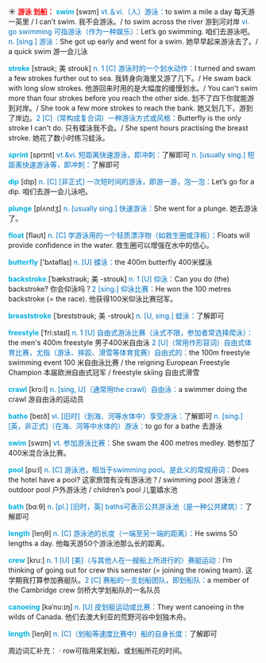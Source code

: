 ☀ <font color="red">**游泳 划船：**</font>
<font color="sky blue">**swim**</font> [swɪm] 
<font color="#0070c0">vt.＆vi.（人）游泳：</font>to swim a mile a day 每天游一英里 / I can’t swim. 我不会游泳。/ to swim across the river 游到河对岸 <font color="#0070c0">vi. go swimming 可指游泳（作为一种娱乐）：</font>Let’s go swimming. 咱们去游泳吧。<font color="#0070c0">n. [sing.] 游泳：</font>She got up early and went for a swim. 她早早起来游泳去了。/ a quick swim 游一会儿泳
           
<font color="sky blue">**stroke**</font> [strəʊk; 美 stroʊk]
<font color="#0070c0">n. 1 [C] 游泳时的一个划水动作：</font>I turned and swam a few strokes further out to sea. 我转身向海里又游了几下。/ He swam back with long slow strokes. 他游回来时用的是大幅度的缓慢划水。/ You can't swim more than four strokes before you reach the other side. 划不了四下你就能游到对岸。/ She took a few more strokes to reach the bank. 她又划几下，游到了岸边。<font color="#0070c0">2 [C]（常构成复合词）一种游泳方式或风格：</font>Butterfly is the only stroke I can't do. 只有蝶泳我不会。/ She spent hours practising the breast stroke. 她花了数小时练习蛙泳。           

<font color="sky blue">**sprint**</font> [sprɪnt]
<font color="#0070c0">vt.&vi. 短距离快速游泳，即冲刺：</font>了解即可 <font color="#0070c0">n. [usually sing.] 短距离快速游泳等，即冲刺：</font>了解即可

<font color="sky blue">**dip**</font> [dɪp] 
<font color="#0070c0">n. [C] [非正式] 一次短时间的游泳，即游一游，泡一泡：</font>Let’s go for a dip. 咱们去游一会儿泳吧。
           
<font color="sky blue">**plunge**</font> [plʌndʒ]
<font color="#0070c0">n. [usually sing.] 快速游泳：</font>She went for a plunge. 她去游泳了。

<font color="sky blue">**float**</font> [fləʊt] 
<font color="#0070c0">n. [C] 学游泳用的一个轻质漂浮物（如救生圈或浮板）：</font>Floats will provide confidence in the water. 救生圈可以增强在水中的信心。

<font color="sky blue">**butterfly**</font> ['bʌtəflaɪ] 
<font color="#0070c0">n. [U] 蝶泳：</font>the 400m butterfly 400米蝶泳
           
<font color="sky blue">**backstroke**</font> [ˈbækstrəʊk; 美 -stroʊk]
<font color="#0070c0">n. 1 [U] 仰泳：</font>Can you do (the) backstroke? 你会仰泳吗？<font color="#0070c0">2 [sing.] 仰泳比赛：</font>He won the 100 metres backstroke (= the race). 他获得100米仰泳比赛冠军。

<font color="sky blue">**breaststroke**</font> [ˈbreststrəʊk; 美 -stroʊk]
<font color="#0070c0">n. [U, sing.] 蛙泳：</font>了解即可
           
<font color="sky blue">**freestyle**</font> [ˈfri:staɪl]
<font color="#0070c0">n. 1 [U] 自由式游泳比赛（泳式不限，参加者常选择爬泳）：</font>the men's 400m freestyle 男子400米自由泳 <font color="#0070c0">2 [U]（常用作形容词）自由式体育比赛，尤指（游泳、摔跤、滑雪等体育竞赛）自由式的：</font>the 100m freestyle swimming event 100 米自由泳比赛 / the reigning European Freestyle Champion 本届欧洲自由式冠军 / freestyle skiing 自由式滑雪
           
<font color="sky blue">**crawl**</font> [krɔ:l]
<font color="#0070c0">n. [sing, U]（通常用the crawl）自由泳：</font>a swimmer doing the crawl 游自由泳的运动员

<font color="sky blue">**bathe**</font> [beɪð] 
<font color="#0070c0">vi. [旧时]（到海、河等水体中）享受游泳：</font>了解即可 <font color="#0070c0">n. [sing.] [英，非正式]（在海、河等中水体的）游泳：</font>to go for a bathe 去游泳

<font color="sky blue">**swim**</font> [swɪm] 
<font color="#0070c0">vt. 参加游泳比赛：</font>She swam the 400 metres medley. 她参加了400米混合泳比赛。

<font color="sky blue">**pool**</font> [pu:l] 
<font color="#0070c0">n. [C] 游泳池，相当于swimming pool。是此义的常规用词：</font>Does the hotel have a pool? 这家旅馆有没有游泳池？/ swimming pool 游泳池 / outdoor pool 户外游泳池 / children’s pool 儿童嬉水池

<font color="sky blue">**bath**</font> [bɑːθ] 
<font color="#0070c0">n. [pl.] [旧时，英] baths可表示公共游泳池（是一种公共建筑）：</font>了解即可

<font color="sky blue">**length**</font> [leŋθ] 
<font color="#0070c0">n. [C] 游泳池的长度（一端至另一端的距离）：</font>He swims 50 lengths a day. 他每天游50个游泳池那么长的距离。

<font color="sky blue">**crew**</font> [kru:] 
<font color="#0070c0">n. 1 [U] [美]（与其他人在一艘船上所进行的）赛艇运动：</font>I’m thinking of going out for crew this semester (= joining the rowing team). 这学期我打算参加赛艇队。<font color="#0070c0">2 [C] 赛船的一支划船团队，即划船队：</font>a member of the Cambridge crew 剑桥大学划船队的一名队员
           
<font color="sky blue">**canoeing**</font> [kəˈnu:ɪŋ]
<font color="#0070c0">n. [U] 皮划艇运动或比赛：</font>They went canoeing in the wilds of Canada. 他们去澳大利亚的荒野河谷中划独木舟。

<font color="sky blue">**length**</font> [leŋθ] 
<font color="#0070c0">n. [C]（划船等速度比赛中）船的自身长度：</font>了解即可

周边词汇补充：
· row可指用桨划船，或划船所花的时间。


